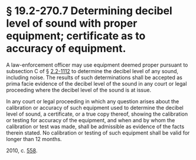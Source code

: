 # § 19.2-270.7 Determining decibel level of sound with proper equipment; certificate as to accuracy of equipment.

<p>A law-enforcement officer may use equipment deemed proper pursuant to subsection C of § <a href='http://law.lis.virginia.gov/vacode/2.2-1112/'>2.2-1112</a> to determine the decibel level of any sound, including noise. The results of such determinations shall be accepted as prima facie evidence of the decibel level of the sound in any court or legal proceeding where the decibel level of the sound is at issue.</p><p>In any court or legal proceeding in which any question arises about the calibration or accuracy of such equipment used to determine the decibel level of sound, a certificate, or a true copy thereof, showing the calibration or testing for accuracy of the equipment, and when and by whom the calibration or test was made, shall be admissible as evidence of the facts therein stated. No calibration or testing of such equipment shall be valid for longer than 12 months.</p><p>2010, c. <a href='http://lis.virginia.gov/cgi-bin/legp604.exe?101+ful+CHAP0558'>558</a>.</p>